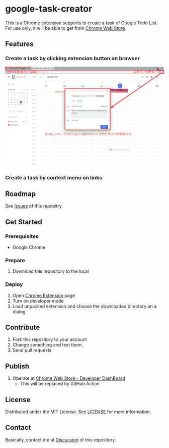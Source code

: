 # google-task-creator

This is a Chrome extension supports to create a task of Google Todo List. For use only, it will be able to get from [Chrome Web Store](https://chrome.google.com/webstore).

## Features

### Create a task by clicking extension button on browser

![Screen](./screen/screen01.png)

### Create a task by context menu on links

## Roadmap

See [Issues](https://github.com/GOAMI-Takaaki/google-task-creator/issues) of this repositry.

## Get Started

### Prerequisites

- Google Chrome

### Prepare

1. Download this repository to the local

### Deploy

1. Open [Chrome Extension](chrome://extensions/) page
1. Turn on developer mode
1. Load unpacked extension and choose the downloaded directory on a dialog

## Contribute

1. Fork this repository to your account
1. Change something and test them.
1. Send pull requests

## Publish

1. Operate at [Chrome Web Store - Developer DashBoard](https://chrome.google.com/webstore/devconsole)
    - This will be replaced by GitHub Action

## License

Distributed under the MIT License. See [LICENSE](LICENSE) for more information.

## Contact

Basically, contact me at [Discussion](https://github.com/GOAMI-Takaaki/google-task-creator/discussions) of this repository.
